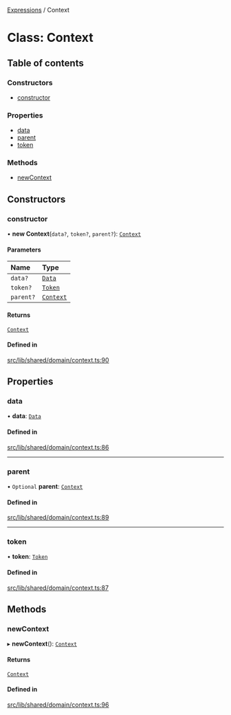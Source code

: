 [Expressions](../README.md) / Context

# Class: Context

## Table of contents

### Constructors

- [constructor](Context.md#constructor)

### Properties

- [data](Context.md#data)
- [parent](Context.md#parent)
- [token](Context.md#token)

### Methods

- [newContext](Context.md#newcontext)

## Constructors

### constructor

• **new Context**(`data?`, `token?`, `parent?`): [`Context`](Context.md)

#### Parameters

| Name | Type |
| :------ | :------ |
| `data?` | [`Data`](Data.md) |
| `token?` | [`Token`](Token.md) |
| `parent?` | [`Context`](Context.md) |

#### Returns

[`Context`](Context.md)

#### Defined in

[src/lib/shared/domain/context.ts:90](https://github.com/data7expressions/3xpr/blob/5fc3d8db7a2e8309d2b0b1b76da6ac60e8497d49/src/lib/shared/domain/context.ts#L90)

## Properties

### data

• **data**: [`Data`](Data.md)

#### Defined in

[src/lib/shared/domain/context.ts:86](https://github.com/data7expressions/3xpr/blob/5fc3d8db7a2e8309d2b0b1b76da6ac60e8497d49/src/lib/shared/domain/context.ts#L86)

___

### parent

• `Optional` **parent**: [`Context`](Context.md)

#### Defined in

[src/lib/shared/domain/context.ts:89](https://github.com/data7expressions/3xpr/blob/5fc3d8db7a2e8309d2b0b1b76da6ac60e8497d49/src/lib/shared/domain/context.ts#L89)

___

### token

• **token**: [`Token`](Token.md)

#### Defined in

[src/lib/shared/domain/context.ts:87](https://github.com/data7expressions/3xpr/blob/5fc3d8db7a2e8309d2b0b1b76da6ac60e8497d49/src/lib/shared/domain/context.ts#L87)

## Methods

### newContext

▸ **newContext**(): [`Context`](Context.md)

#### Returns

[`Context`](Context.md)

#### Defined in

[src/lib/shared/domain/context.ts:96](https://github.com/data7expressions/3xpr/blob/5fc3d8db7a2e8309d2b0b1b76da6ac60e8497d49/src/lib/shared/domain/context.ts#L96)
